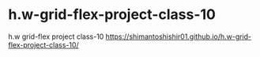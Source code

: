 # h.w-grid-flex-project-class-10
h.w grid-flex project class-10
https://shimantoshishir01.github.io/h.w-grid-flex-project-class-10/
